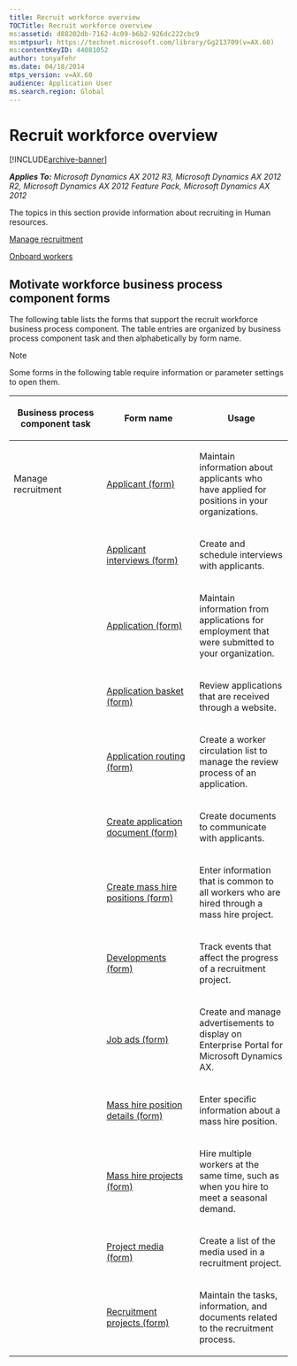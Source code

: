 ```yaml
---
title: Recruit workforce overview
TOCTitle: Recruit workforce overview
ms:assetid: d88202db-7162-4c09-b6b2-926dc222cbc9
ms:mtpsurl: https://technet.microsoft.com/library/Gg213709(v=AX.60)
ms:contentKeyID: 44081052
author: tonyafehr
ms.date: 04/18/2014
mtps_version: v=AX.60
audience: Application User
ms.search.region: Global
---
```


# Recruit workforce overview 


[!INCLUDE[archive-banner](includes/archive-banner.md)]


_**Applies To:** Microsoft Dynamics AX 2012 R3, Microsoft Dynamics AX 2012 R2, Microsoft Dynamics AX 2012 Feature Pack, Microsoft Dynamics AX 2012_

The topics in this section provide information about recruiting in Human resources.

[Manage recruitment](manage-recruitment.md)

[Onboard workers](onboard-workers.md)

## Motivate workforce business process component forms

The following table lists the forms that support the recruit workforce business process component. The table entries are organized by business process component task and then alphabetically by form name.


> [!NOTE]
> <P>Some forms in the following table require information or parameter settings to open them.</P>



<table>
<colgroup>
<col style="width: 33%" />
<col style="width: 33%" />
<col style="width: 33%" />
</colgroup>
<thead>
<tr class="header">
<th><p>Business process component task</p></th>
<th><p>Form name</p></th>
<th><p>Usage</p></th>
</tr>
</thead>
<tbody>
<tr class="odd">
<td><p>Manage recruitment</p></td>
<td><p><a href="https://technet.microsoft.com/library/aa589409(v=ax.60)">Applicant (form)</a></p></td>
<td><p>Maintain information about applicants who have applied for positions in your organizations.</p></td>
</tr>
<tr class="even">
<td><p></p></td>
<td><p><a href="https://technet.microsoft.com/library/aa590448(v=ax.60)">Applicant interviews (form)</a></p></td>
<td><p>Create and schedule interviews with applicants.</p></td>
</tr>
<tr class="odd">
<td><p></p></td>
<td><p><a href="https://technet.microsoft.com/library/aa584838(v=ax.60)">Application (form)</a></p></td>
<td><p>Maintain information from applications for employment that were submitted to your organization.</p></td>
</tr>
<tr class="even">
<td><p></p></td>
<td><p><a href="https://technet.microsoft.com/library/aa572466(v=ax.60)">Application basket (form)</a></p></td>
<td><p>Review applications that are received through a website.</p></td>
</tr>
<tr class="odd">
<td><p></p></td>
<td><p><a href="https://technet.microsoft.com/library/aa598738(v=ax.60)">Application routing (form)</a></p></td>
<td><p>Create a worker circulation list to manage the review process of an application.</p></td>
</tr>
<tr class="even">
<td><p></p></td>
<td><p><a href="https://technet.microsoft.com/library/hh242874(v=ax.60)">Create application document (form)</a></p></td>
<td><p>Create documents to communicate with applicants.</p></td>
</tr>
<tr class="odd">
<td><p></p></td>
<td><p><a href="https://technet.microsoft.com/library/aa500807(v=ax.60)">Create mass hire positions (form)</a></p></td>
<td><p>Enter information that is common to all workers who are hired through a mass hire project.</p></td>
</tr>
<tr class="even">
<td><p></p></td>
<td><p><a href="https://technet.microsoft.com/library/aa618773(v=ax.60)">Developments (form)</a></p></td>
<td><p>Track events that affect the progress of a recruitment project.</p></td>
</tr>
<tr class="odd">
<td><p></p></td>
<td><p><a href="https://technet.microsoft.com/library/aa585727(v=ax.60)">Job ads (form)</a></p></td>
<td><p>Create and manage advertisements to display on Enterprise Portal for Microsoft Dynamics AX.</p></td>
</tr>
<tr class="even">
<td><p></p></td>
<td><p><a href="https://technet.microsoft.com/library/aa591980(v=ax.60)">Mass hire position details (form)</a></p></td>
<td><p>Enter specific information about a mass hire position.</p></td>
</tr>
<tr class="odd">
<td><p></p></td>
<td><p><a href="https://technet.microsoft.com/library/aa591824(v=ax.60)">Mass hire projects (form)</a></p></td>
<td><p>Hire multiple workers at the same time, such as when you hire to meet a seasonal demand.</p></td>
</tr>
<tr class="even">
<td><p></p></td>
<td><p><a href="https://technet.microsoft.com/library/aa582336(v=ax.60)">Project media (form)</a></p></td>
<td><p>Create a list of the media used in a recruitment project.</p></td>
</tr>
<tr class="odd">
<td><p></p></td>
<td><p><a href="https://technet.microsoft.com/library/aa583986(v=ax.60)">Recruitment projects (form)</a></p></td>
<td><p>Maintain the tasks, information, and documents related to the recruitment process.</p></td>
</tr>
</tbody>
</table>

  


